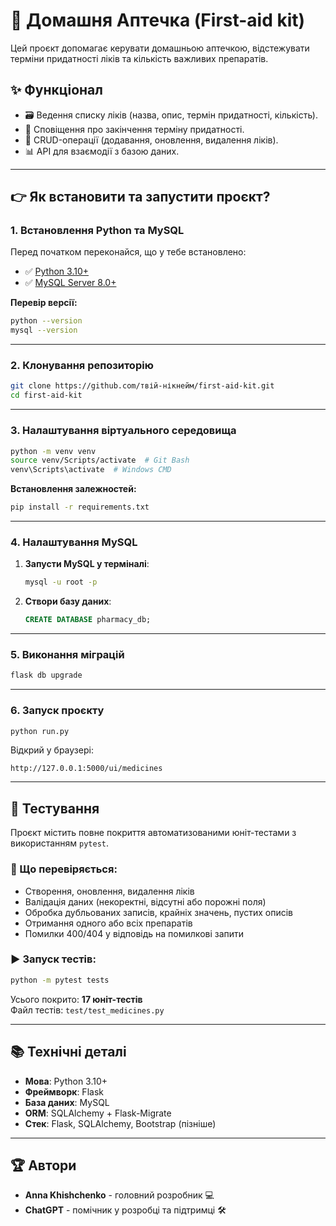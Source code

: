 # 🏥 Домашня Аптечка (First-aid kit)

Цей проєкт допомагає керувати домашньою аптечкою, відстежувати терміни придатності ліків та кількість важливих препаратів.

## ✨ Функціонал
- 🗃️ Ведення списку ліків (назва, опис, термін придатності, кількість).
- 🔔 Сповіщення про закінчення терміну придатності.
- 🔄 CRUD-операції (додавання, оновлення, видалення ліків).
- 📊 API для взаємодії з базою даних.

---

## 👉 Як встановити та запустити проєкт?

### 1. Встановлення Python та MySQL
Перед початком переконайся, що у тебе встановлено:
- ✅ [Python 3.10+](https://www.python.org/downloads/)
- ✅ [MySQL Server 8.0+](https://dev.mysql.com/downloads/installer/)

**Перевір версії:**
```bash
python --version
mysql --version
```

---

### 2. Клонування репозиторію
```bash
git clone https://github.com/твій-нікнейм/first-aid-kit.git
cd first-aid-kit
```

---

### 3. Налаштування віртуального середовища
```bash
python -m venv venv
source venv/Scripts/activate  # Git Bash
venv\Scripts\activate  # Windows CMD
```

**Встановлення залежностей:**
```bash
pip install -r requirements.txt
```

---

### 4. Налаштування MySQL
1. **Запусти MySQL у терміналі**:
   ```bash
   mysql -u root -p
   ```
2. **Створи базу даних**:
   ```sql
   CREATE DATABASE pharmacy_db;
   ```

---

### 5. Виконання міграцій
```bash
flask db upgrade
```

---

### 6. Запуск проєкту
```bash
python run.py
```
Відкрий у браузері:
```
http://127.0.0.1:5000/ui/medicines
```

---

## 🧪 Тестування

Проєкт містить повне покриття автоматизованими юніт-тестами з використанням `pytest`.

### 🔹 Що перевіряється:
- Створення, оновлення, видалення ліків
- Валідація даних (некоректні, відсутні або порожні поля)
- Обробка дубльованих записів, крайніх значень, пустих описів
- Отримання одного або всіх препаратів
- Помилки 400/404 у відповідь на помилкові запити

### ▶️ Запуск тестів:

```bash
python -m pytest tests
```

Усього покрито: **17 юніт-тестів**  
Файл тестів: `test/test_medicines.py`

---

## 📚 Технічні деталі
- **Мова**: Python 3.10+
- **Фреймворк**: Flask
- **База даних**: MySQL
- **ORM**: SQLAlchemy + Flask-Migrate
- **Стек**: Flask, SQLAlchemy, Bootstrap (пізніше)

---

## 🏆 Автори
- **Anna Khishchenko** - головний розробник 💻
- **ChatGPT** - помічник у розробці та підтримці 🛠️
